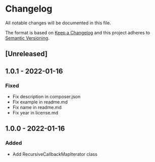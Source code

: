 # Changelog
All notable changes will be documented in this file.

The format is based on [Keep a Changelog](http://keepachangelog.com/en/1.0.0/)
and this project adheres to [Semantic Versioning](http://semver.org/spec/v2.0.0.html).

## [Unreleased]

## 1.0.1 - 2022-01-16

### Fixed
- Fix description in composer.json
- Fix example in readme.md
- Fix name in readme.md
- Fix year in license.md

## 1.0.0 - 2022-01-16

### Added
- Add RecursiveCallbackMapIterator class

